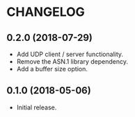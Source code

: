 CHANGELOG
=========

0.2.0 (2018-07-29)
------------------
* Add UDP client / server functionality.
* Remove the ASN.1 library dependency.
* Add a buffer size option.

0.1.0 (2018-05-06)
------------------
* Initial release.
